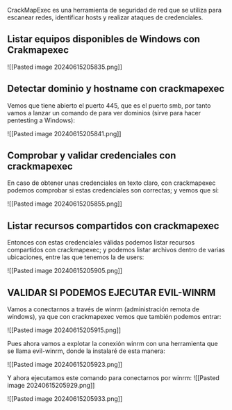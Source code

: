 CrackMapExec es una herramienta de seguridad de red que se utiliza para escanear redes, identificar hosts y realizar ataques de credenciales.
## Listar equipos disponibles de Windows con Crakmapexec

![[Pasted image 20240615205835.png]]
## Detectar dominio y hostname con crackmapexec
Vemos que tiene abierto el puerto 445, que es el puerto smb, por tanto vamos a lanzar un comando de para ver dominios (sirve para hacer pentesting a Windows):

![[Pasted image 20240615205841.png]]

## Comprobar y validar credenciales con crackmapexec
En caso de obtener unas credenciales en texto claro, con crackmapexec podemos comprobar si estas credenciales son correctas; y vemos que sí:

![[Pasted image 20240615205855.png]]

## Listar recursos compartidos con crackmapexec
Entonces con estas credenciales válidas podemos listar recursos compartidos con crackmapexec; y podemos listar archivos dentro de varias ubicaciones, entre las que tenemos la de users:

![[Pasted image 20240615205905.png]]

## VALIDAR SI PODEMOS EJECUTAR EVIL-WINRM
Vamos a conectarnos a través de winrm (administración remota de windows), ya que con crackmapexec vemos que también podemos entrar:

![[Pasted image 20240615205915.png]]

Pues ahora vamos a explotar la conexión winrm con una herramienta que se llama evil-winrm, donde la instalaré de esta manera:

![[Pasted image 20240615205923.png]]

Y ahora ejecutamos este comando para conectarnos por winrm:
![[Pasted image 20240615205929.png]]

![[Pasted image 20240615205933.png]]
